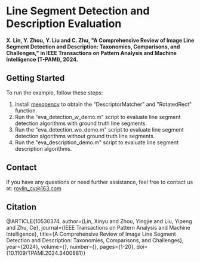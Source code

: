 # Line Segment Detection and Description Evaluation

**X. Lin, Y. Zhou, Y. Liu and C. Zhu, "A Comprehensive Review of Image Line Segment Detection and Description: Taxonomies, Comparisons, and Challenges," in IEEE Transactions on Pattern Analysis and Machine Intelligence (T-PAMI), 2024.**

## Getting Started

To run the example, follow these steps:

1. Install [mexopencv](https://kyamagu.github.io/mexopencv/) to obtain the "DescriptorMatcher" and "RotatedRect" function.
2. Run the "eva_detection_w_demo.m" script to evaluate line segment detection algorithms with ground truth line segments.
3. Run the "eva_detection_wo_demo.m" script to evaluate line segment detection algorithms without ground truth line segments.
4. Run the "eva_description_demo.m" script to evaluate line segment description algorithms.

## Contact

If you have any questions or need further assistance, feel free to contact us at: roylin_cv@163.com

## Citation

@ARTICLE{10530374,
  author={Lin, Xinyu and Zhou, Yingjie and Liu, Yipeng and Zhu, Ce},
  journal={IEEE Transactions on Pattern Analysis and Machine Intelligence}, 
  title={A Comprehensive Review of Image Line Segment Detection and Description: Taxonomies, Comparisons, and Challenges}, 
  year={2024},
  volume={},
  number={},
  pages={1-20},
  doi={10.1109/TPAMI.2024.3400881}}
